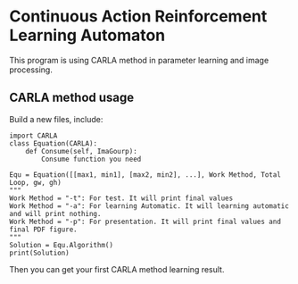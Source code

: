 # Continuous Action Reinforcement Learning Automaton
This program is using CARLA method in parameter learning and image processing.<br/>

## CARLA method usage
Build a new files, include:
```
import CARLA
class Equation(CARLA):
	def Consume(self, ImaGourp):
		Consume function you need

Equ = Equation([[max1, min1], [max2, min2], ...], Work Method, Total Loop, gw, gh)
"""
Work Method = "-t": For test. It will print final values
Work Method = "-a": For learning Automatic. It will learning automatic and will print nothing.
Work Method = "-p": For presentation. It will print final values and final PDF figure.
"""
Solution = Equ.Algorithm()
print(Solution)
```
Then you can get your first CARLA method learning result.